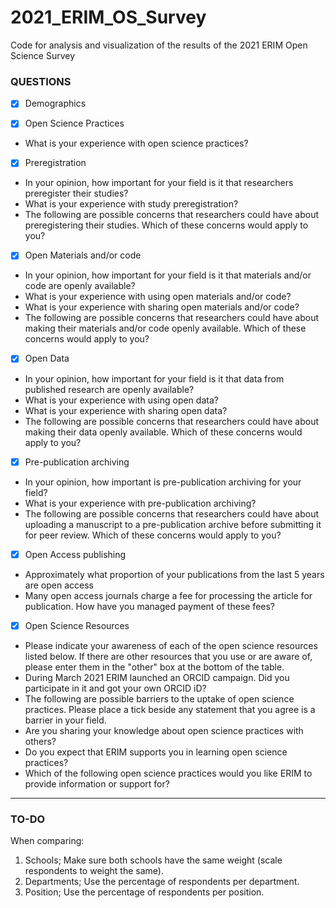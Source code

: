 # 2021_ERIM_OS_Survey
Code for analysis and visualization of the results of the 2021 ERIM Open Science Survey

### QUESTIONS

- [x] Demographics

- [x] Open Science Practices

- What is your experience with open science practices?

- [x] Preregistration

- In your opinion, how important for your field is it that researchers preregister their studies?
- What is your experience with study preregistration?
- The following are possible concerns that researchers could have about preregistering their studies. Which of these concerns would apply to you?

- [x] Open Materials and/or code

- In your opinion, how important for your field is it that materials and/or code are openly available?
- What is your experience with using open materials and/or code?
- What is your experience with sharing open materials and/or code?
- The following are possible concerns that researchers could have about making their materials and/or code openly available. Which of these concerns would apply to you?

- [x] Open Data

- In your opinion, how important for your field is it that data from published research are openly available?
- What is your experience with using open data?
- What is your experience with sharing open data?
- The following are possible concerns that researchers could have about making their data openly available. Which of these concerns would apply to you? 

- [x] Pre-publication archiving

- In your opinion, how important is pre-publication archiving for your field?
- What is your experience with pre-publication archiving?
- The following are possible concerns that researchers could have about uploading a manuscript to a pre-publication archive before submitting it for peer review. Which of these concerns would apply to you? 

- [x] Open Access publishing

- Approximately what proportion of your publications from the last 5 years are open access
- Many open access journals charge a fee for processing the article for publication. How have you managed payment of these fees? 

- [x] Open Science Resources

- Please indicate your awareness of each of the open science resources listed below. If there are other resources that you use or are aware of, please enter them in the "other" box at the bottom of the table.
- During March 2021 ERIM launched an ORCID campaign. Did you participate in it and got your own ORCID iD?
- The following are possible barriers to the uptake of open science practices. Please place a tick beside any statement that you agree is a barrier in your field.
- Are you sharing your knowledge about open science practices with others? 
- Do you expect that ERIM supports you in learning open science practices?
- Which of the following open science practices would you like ERIM to provide information or support for? 

***

### TO-DO

When comparing:
1) Schools; Make sure both schools have the same weight (scale respondents to weight the same).
2) Departments; Use the percentage of respondents per department. 
3) Position; Use the percentage of respondents per position.




